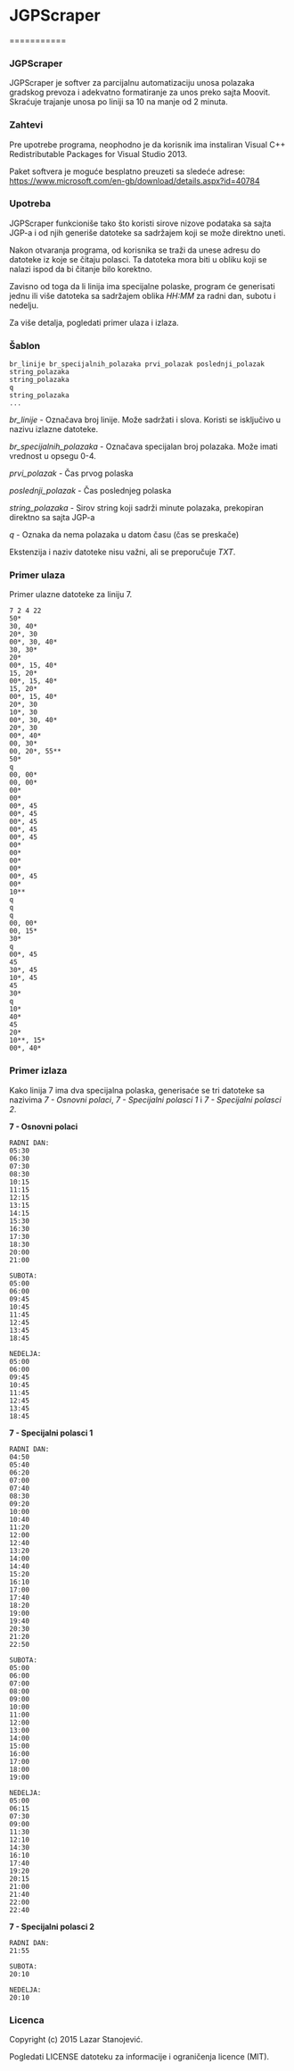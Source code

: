 ﻿# JGPScraper
===========
### JGPScraper
JGPScraper je softver za parcijalnu automatizaciju unosa polazaka gradskog prevoza i adekvatno formatiranje za unos preko sajta Moovit.
Skraćuje trajanje unosa po liniji sa 10 na manje od 2 minuta.

### Zahtevi
Pre upotrebe programa, neophodno je da korisnik ima instaliran Visual C++ Redistributable Packages for Visual Studio 2013.

Paket softvera je moguće besplatno preuzeti sa sledeće adrese:
https://www.microsoft.com/en-gb/download/details.aspx?id=40784

### Upotreba
JGPScraper funkcioniše tako što koristi sirove nizove podataka sa sajta JGP-a i od njih generiše datoteke sa sadržajem koji se može direktno uneti.

Nakon otvaranja programa, od korisnika se traži da unese adresu do datoteke iz koje se čitaju polasci. Ta datoteka mora biti u obliku koji se nalazi ispod da bi čitanje bilo korektno.

Zavisno od toga da li linija ima specijalne polaske, program će generisati jednu ili više datoteka sa sadržajem oblika *HH:MM* za radni dan, subotu i nedelju.

Za više detalja, pogledati primer ulaza i izlaza.

###  Šablon
```
br_linije br_specijalnih_polazaka prvi_polazak poslednji_polazak
string_polazaka
string_polazaka
q
string_polazaka
...
```

*br_linije* - Označava broj linije. Može sadržati i slova. Koristi se isključivo u nazivu izlazne datoteke.

*br_specijalnih_polazaka* - Označava specijalan broj polazaka. Može imati vrednost u opsegu 0-4.

*prvi_polazak* - Čas prvog polaska

*poslednji_polazak* - Čas poslednjeg polaska

*string_polazaka* - Sirov string koji sadrži minute polazaka, prekopiran direktno sa sajta JGP-a

*q* - Oznaka da nema polazaka u datom času (čas se preskače)

Ekstenzija i naziv datoteke nisu važni, ali se preporučuje *TXT*.


### Primer ulaza
Primer ulazne datoteke za liniju 7.
```
7 2 4 22
50*
30, 40*
20*, 30
00*, 30, 40*
30, 30*
20*
00*, 15, 40*
15, 20*
00*, 15, 40*
15, 20*
00*, 15, 40*
20*, 30
10*, 30
00*, 30, 40*
20*, 30
00*, 40*
00, 30*
00, 20*, 55**
50*
q
00, 00*
00, 00*
00*
00*
00*, 45
00*, 45
00*, 45
00*, 45
00*, 45
00*
00*
00*
00*
00*, 45
00*
10**
q
q
q
00, 00*
00, 15*
30*
q
00*, 45
45
30*, 45 
10*, 45 
45
30*
q
10*
40*
45
20*
10**, 15*
00*, 40*
```

### Primer izlaza
Kako linija 7 ima dva specijalna polaska, generisaće se tri datoteke sa nazivima *7 - Osnovni polaci*, *7 - Specijalni polasci 1* i *7 - Specijalni polasci 2*.

**7 - Osnovni polaci**
```
RADNI DAN:
05:30
06:30
07:30
08:30
10:15
11:15
12:15
13:15
14:15
15:30
16:30
17:30
18:30
20:00
21:00

SUBOTA:
05:00
06:00
09:45
10:45
11:45
12:45
13:45
18:45

NEDELJA:
05:00
06:00
09:45
10:45
11:45
12:45
13:45
18:45
```

**7 - Specijalni polasci 1**
```
RADNI DAN:
04:50
05:40
06:20
07:00
07:40
08:30
09:20
10:00
10:40
11:20
12:00
12:40
13:20
14:00
14:40
15:20
16:10
17:00
17:40
18:20
19:00
19:40
20:30
21:20
22:50

SUBOTA:
05:00
06:00
07:00
08:00
09:00
10:00
11:00
12:00
13:00
14:00
15:00
16:00
17:00
18:00
19:00

NEDELJA:
05:00
06:15
07:30
09:00
11:30
12:10
14:30
16:10
17:40
19:20
20:15
21:00
21:40
22:00
22:40
```

**7 - Specijalni polasci 2**
```
RADNI DAN:
21:55

SUBOTA:
20:10

NEDELJA:
20:10
```

### Licenca
Copyright (c) 2015 Lazar Stanojević. 

Pogledati LICENSE datoteku za informacije i ograničenja licence (MIT).
